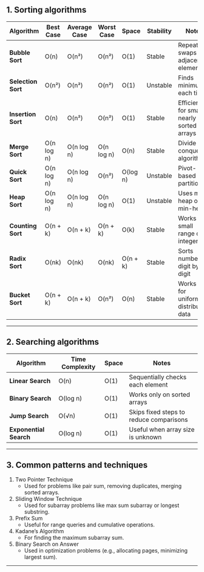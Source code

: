 ## 1. Sorting algorithms

| Algorithm | Best Case | Average Case | Worst Case | Space | Stability | Notes |
|------------|------------|---------------|-------------|---------|------------|--------|
| **Bubble Sort** | O(n) | O(n²) | O(n²) | O(1) | Stable | Repeatedly swaps adjacent elements |
| **Selection Sort** | O(n²) | O(n²) | O(n²) | O(1) | Unstable | Finds minimum each time |
| **Insertion Sort** | O(n) | O(n²) | O(n²) | O(1) | Stable | Efficient for small or nearly sorted arrays |
| **Merge Sort** | O(n log n) | O(n log n) | O(n log n) | O(n) | Stable | Divide and conquer algorithm |
| **Quick Sort** | O(n log n) | O(n log n) | O(n²) | O(log n) | Unstable | Pivot-based partitioning |
| **Heap Sort** | O(n log n) | O(n log n) | O(n log n) | O(1) | Unstable | Uses max-heap or min-heap |
| **Counting Sort** | O(n + k) | O(n + k) | O(n + k) | O(k) | Stable | Works for small range of integers |
| **Radix Sort** | O(nk) | O(nk) | O(nk) | O(n + k) | Stable | Sorts numbers digit by digit |
| **Bucket Sort** | O(n + k) | O(n + k) | O(n²) | O(n) | Stable | Works best for uniformly distributed data |

---

## 2. Searching algorithms

| Algorithm | Time Complexity | Space | Notes |
|------------|----------------|--------|--------|
| **Linear Search** | O(n) | O(1) | Sequentially checks each element |
| **Binary Search** | O(log n) | O(1) | Works only on sorted arrays |
| **Jump Search** | O(√n) | O(1) | Skips fixed steps to reduce comparisons |
| **Exponential Search** | O(log n) | O(1) | Useful when array size is unknown |

---

## 3. Common patterns and techniques

1. Two Pointer Technique  
   - Used for problems like pair sum, removing duplicates, merging sorted arrays.
2. Sliding Window Technique  
   - Used for subarray problems like max sum subarray or longest substring.
3. Prefix Sum  
   - Useful for range queries and cumulative operations.
4. Kadane’s Algorithm  
   - For finding the maximum subarray sum.
5. Binary Search on Answer  
   - Used in optimization problems (e.g., allocating pages, minimizing largest sum).

---
